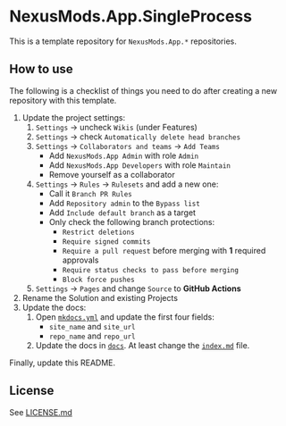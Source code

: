 # NexusMods.App.SingleProcess

This is a template repository for `NexusMods.App.*` repositories.

## How to use

The following is a checklist of things you need to do after creating a new repository with this template.

1) Update the project settings:
   1) `Settings` -> uncheck `Wikis` (under Features)
   2) `Settings` -> check `Automatically delete head branches`
   3) `Settings` -> `Collaborators and teams` -> `Add Teams`
      - Add `NexusMods.App Admin` with role `Admin`
      - Add `NexusMods.App Developers` with role `Maintain`
      - Remove yourself as a collaborator
   4) `Settings` -> `Rules` -> `Rulesets` and add a new one:
      - Call it `Branch PR Rules`
      - Add `Repository admin` to the `Bypass list`
      - Add `Include default branch` as a target
      - Only check the following branch protections:
        - `Restrict deletions`
        - `Require signed commits`
        - `Require a pull request` before merging with **1** required approvals
        - `Require status checks to pass before merging`
        - `Block force pushes`
   5) `Settings` -> `Pages` and change `Source` to **GitHub Actions**
2) Rename the Solution and existing Projects
3) Update the docs:
    1) Open [`mkdocs.yml`](./mkdocs.yml) and update the first four fields:
        - `site_name` and `site_url`
        - `repo_name` and `repo_url`
    2) Update the docs in [`docs`](./docs). At least change the [`index.md`](./docs/index.md) file.

Finally, update this README.

## License

See [LICENSE.md](./LICENSE.md)
